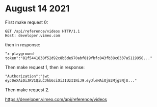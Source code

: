# August 14 2021

First make request 0:

~~~
GET /api/reference/videos HTTP/1.1
Host: developer.vimeo.com
~~~

then in response:

~~~
"x-playground-token":"81f5441838f52d92c8b5de970abf819fbfc843fb38c6337a5119958..."
~~~

Then make request 1, then in response:

~~~
"Authorization":"jwt eyJ0eXAiOiJKV1QiLCJhbGciOiJIUzI1NiJ9.eyJleHAiOjE2Mjg5NjU..."
~~~

Then make request 2.

https://developer.vimeo.com/api/reference/videos
